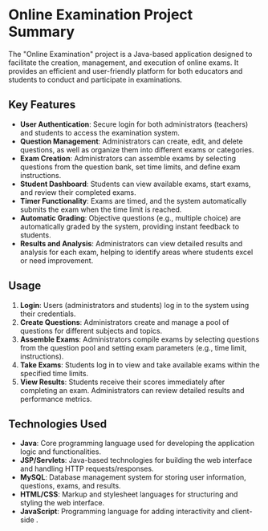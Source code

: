 # Online Examination Project Summary

The "Online Examination" project is a Java-based application designed to facilitate the creation, management, and execution of online exams. It provides an efficient and user-friendly platform for both educators and students to conduct and participate in examinations.

## Key Features

- **User Authentication**: Secure login for both administrators (teachers) and students to access the examination system.
- **Question Management**: Administrators can create, edit, and delete questions, as well as organize them into different exams or categories.
- **Exam Creation**: Administrators can assemble exams by selecting questions from the question bank, set time limits, and define exam instructions.
- **Student Dashboard**: Students can view available exams, start exams, and review their completed exams.
- **Timer Functionality**: Exams are timed, and the system automatically submits the exam when the time limit is reached.
- **Automatic Grading**: Objective questions (e.g., multiple choice) are automatically graded by the system, providing instant feedback to students.
- **Results and Analysis**: Administrators can view detailed results and analysis for each exam, helping to identify areas where students excel or need improvement.
## Usage

1. **Login**: Users (administrators and students) log in to the system using their credentials.
2. **Create Questions**: Administrators create and manage a pool of questions for different subjects and topics.
3. **Assemble Exams**: Administrators compile exams by selecting questions from the question pool and setting exam parameters (e.g., time limit, instructions).
4. **Take Exams**: Students log in to view and take available exams within the specified time limits.
5. **View Results**: Students receive their scores immediately after completing an exam. Administrators can review detailed results and performance metrics.

## Technologies Used

- **Java**: Core programming language used for developing the application logic and functionalities.
- **JSP/Servlets**: Java-based technologies for building the web interface and handling HTTP requests/responses.
- **MySQL**: Database management system for storing user information, questions, exams, and results.
- **HTML/CSS**: Markup and stylesheet languages for structuring and styling the web interface.
- **JavaScript**: Programming language for adding interactivity and client-side .


